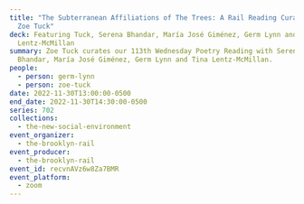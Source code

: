 ```yaml
---
title: "The Subterranean Affiliations of The Trees: A Rail Reading Curated by
  Zoe Tuck"
deck: Featuring Tuck, Serena Bhandar, María José Giménez, Germ Lynn and Tina
  Lentz-McMillan
summary: Zoe Tuck curates our 113th Wednesday Poetry Reading with Serena
  Bhandar, María José Giménez, Germ Lynn and Tina Lentz-McMillan.
people:
  - person: germ-lynn
  - person: zoe-tuck
date: 2022-11-30T13:00:00-0500
end_date: 2022-11-30T14:30:00-0500
series: 702
collections:
  - the-new-social-environment
event_organizer:
  - the-brooklyn-rail
event_producer:
  - the-brooklyn-rail
event_id: recvnAVz6w8Za7BMR
event_platform:
  - zoom
---
```

